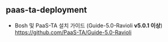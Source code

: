## paas-ta-deployment

- Bosh 및 PaaS-TA 설치 가이드 (Guide-5.0-Ravioli **v5.0.1 이상**)  
  https://github.com/PaaS-TA/Guide-5.0-Ravioli
